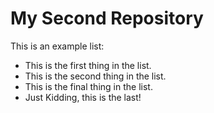 # My Second Repository

This is an example list:
* This is the first thing in the list.
* This is the second thing in the list.
* This is the final thing in the list.
* Just Kidding, this is the last!